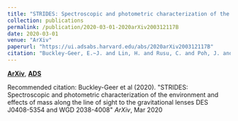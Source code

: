 ```yaml
---
title: "STRIDES: Spectroscopic and photometric characterization of the environment and effects of mass along the line of sight to the gravitational lenses DES J0408-5354 and WGD 2038-4008"
collection: publications
permalink: /publication/2020-03-01-2020arXiv200312117B
date: 2020-03-01
venue: "ArXiv"
paperurl: "https://ui.adsabs.harvard.edu/abs/2020arXiv200312117B"
citation: "Buckley-Geer, E.~J. and Lin, H. and Rusu, C. and Poh, J. and Palmese, A. and Agnello, A. and Christensen, L. and Frieman, J. and Shajib, A.~J. and Treu, T. and Collett, T. and Birrer, S. and Anguita, T. and Fassnacht, C.~D. and Meylan, G. and Mukherjee, S. and Wong, K.~C. and Aguena, M. and Allam, S. and Avila, S. and Bertin, E. and Bhargava, S. and Brooks, D. and Carnero Rosell, A. and Carrasco Kind, M. and Carretero, J. and Castander, F.~J. and Costanzi, M. and da Costa, L.~N. and De Vicente, J. and Desai, S. and Diehl, H.~T. and Doel, P. and Eifler, T.~F. and Everett, S. and Flaugher, B. and Fosalba, P. and Garc\'\ia-Bellido, J. and Gaztanaga, E. and Gruen, D. and Gruendl, R.~A. and Gschwend, J. and Gutierrez, G. and Hinton, S.~R. and Honscheid, K. and James, D.~J. and Kuehn, K. and Kuropatkin, N. and Maia, M.~A.~G. and Marshall, J.~L. and Melchior, P. and Menanteau, F. and Miquel, R. and Ogand o, R.~L.~C. and Paz-Chinch\'on, F. and Plazas, A.~A. and Sanchez, E. and Scarpine, V. and Schubnell, M. and Serrano, S. and Sevilla-Noarbe, I. and Smith, M. and Soares-Santos, M. and Suchyta, E. and Swanson, M.~E.~C. and Tarle, G. and Tucker, D.~L. and Varga, T.~N.. &quot;STRIDES: Spectroscopic and photometric characterization of the environment and effects of mass along the line of sight to the gravitational lenses DES J0408-5354 and WGD 2038-4008.&quot; <i>ArXiv</i>, Mar 2020"
---
```


[**ArXiv**](https://arxiv.org/abs/2003.12117), [**ADS**](https://ui.adsabs.harvard.edu/abs/2020arXiv200312117B)

Recommended citation: Buckley-Geer et al (2020). "STRIDES: Spectroscopic and photometric characterization of the environment and effects of mass along the line of sight to the gravitational lenses DES J0408-5354 and WGD 2038-4008" <i>ArXiv</i>, Mar 2020
